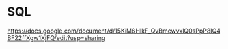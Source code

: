 # SQL
https://docs.google.com/document/d/15KiM6HIkF_QvBmcwvxlQ0sPpP8IQ4BF22ffXgw1XjFQ/edit?usp=sharing